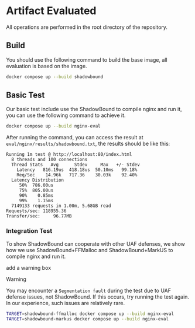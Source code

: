 # Artifact Evaluated

All operations are performed in the root directory of the repository.

## Build

You should use the following command to build the base image, all evaluation is based on the image.

```bash
docker compose up --build shadowbound
```

## Basic Test

Our basic test include use the ShadowBound to compile nginx and run it, you can use the following command to achieve it.

```bash
docker compose up --build nginx-eval
```

After running the command, you can access the result at `eval/nginx/results/shadowbound.txt`, the results should be like this:

```
Running 1m test @ http://localhost:80/index.html
  8 threads and 100 connections
  Thread Stats   Avg      Stdev     Max   +/- Stdev
    Latency   816.19us  418.18us  50.10ms   99.18%
    Req/Sec    14.96k   717.36    30.03k    92.40%
  Latency Distribution
     50%  786.00us
     75%  805.00us
     90%    0.85ms
     99%    1.15ms
  7149133 requests in 1.00m, 5.68GB read
Requests/sec: 118955.36
Transfer/sec:     96.77MB
```

### Integration Test

To show ShadowBound can cooperate with other UAF defenses, we show how we use ShadowBound+FFMalloc and ShadowBound+MarkUS to compile nginx and run it.

add a warning box

> [!WARNING]
> You may encounter a `Segmentation fault` during the test due to UAF defense issues, not ShadowBound. If this occurs, try running the test again. In our experience, such issues are relatively rare.


```bash
TARGET=shadowbound-ffmalloc docker compose up --build nginx-eval
TARGET=shadowbound-markus docker compose up --build nginx-eval
```
